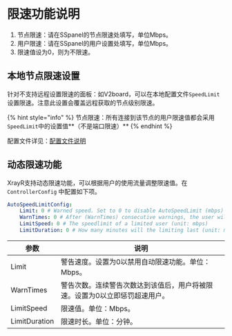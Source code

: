 # 限速功能说明

1. 节点限速：请在SSpanel的节点限速处填写，单位Mbps。
2. 用户限速：请在SSpanel的用户设置处填写，单位Mbps。
3. 限速值设为0，则为不限速。

## 本地节点限速设置

针对不支持远程设置限速的面板：如V2board，可以在本地配置文件`SpeedLimit`设置限速。注意此设置会覆盖远程获取的节点级别限速。

{% hint style="info" %}
节点限速：所有连接到该节点的用户限速值都会采用`SpeedLimit`中的设置值**（不是端口限速）**
{% endhint %}

配置文件详见：[配置文件说明](../xrayr-pei-zhi-wen-jian-shuo-ming/config.md#mian-ban-dui-jie-pei-zhi)

## 动态限速功能

XrayR支持动态限速功能，可以根据用户的使用流量调整限速值。在`ControllerConfig` 中配置如下项。

```yaml
AutoSpeedLimitConfig:
    Limit: 0 # Warned speed. Set to 0 to disable AutoSpeedLimit (mbps)
    WarnTimes: 0 # After (WarnTimes) consecutive warnings, the user will be limited. Set to 0 to punish overspeed user immediately.
    LimitSpeed: 0 # The speedlimit of a limited user (unit: mbps)
    LimitDuration: 0 # How many minutes will the limiting last (unit: minute)
```
| 参数          | 说明                                                                        |
| ------------- | --------------------------------------------------------------------------- |
| Limit         | 警告速度。设置为0以禁用自动限速功能。单位：Mbps。                           |
| WarnTimes     | 警告次数。连续警告次数达到该值后，用户将被限速。设置为0以立即惩罚超速用户。 |
| LimitSpeed    | 限速值。单位：Mbps。                                                        |
| LimitDuration | 限速时长。单位：分钟。                                                      |